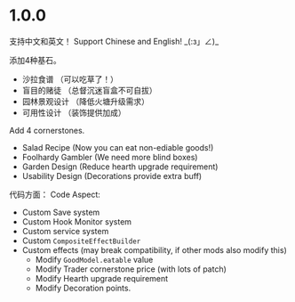 
# 1.0.0

支持中文和英文！
Support Chinese and English!
\_(:з」∠)\_

添加4种基石。
- 沙拉食谱 （可以吃草了！）
- 盲目的赌徒 （总督沉迷盲盒不可自拔）
- 园林景观设计 （降低火塘升级需求）
- 可用性设计 （装饰提供加成）

Add 4 cornerstones.
- Salad Recipe (Now you can eat non-ediable goods!)
- Foolhardy Gambler (We need more blind boxes)
- Garden Design (Reduce hearth upgrade requirement)
- Usability Design (Decorations provide extra buff)


代码方面：
Code Aspect:
- Custom Save system
- Custom Hook Monitor system
- Custom service system
- Custom `CompositeEffectBuilder`
- Custom effects (may break compatibility, if other mods also modify this)
	- Modify `GoodModel.eatable` value
	- Modify Trader cornerstone price (with lots of patch)
	- Modify Hearth upgrade requirement
	- Modify Decoration points.